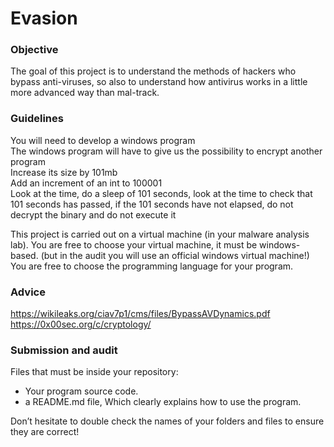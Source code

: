 # Evasion

### Objective  

The goal of this project is to understand the methods of hackers who bypass anti-viruses, so also to understand how antivirus works in a little more advanced way than mal-track.

### Guidelines

You will need to develop a windows program  
The windows program will have to give us the possibility to encrypt another program  
Increase its size by 101mb  
Add an increment of an int to 100001  
Look at the time, do a sleep of 101 seconds, look at the time to check that 101 seconds has passed, if the 101 seconds have not elapsed, do not decrypt the binary and do not execute it  

This project is carried out on a virtual machine (in your malware analysis lab).
You are free to choose your virtual machine, it must be windows-based. (but in the audit you will use an official windows virtual machine!)
You are free to choose the programming language for your program.

### Advice
https://wikileaks.org/ciav7p1/cms/files/BypassAVDynamics.pdf   
https://0x00sec.org/c/cryptology/

### Submission and audit
Files that must be inside your  repository:
- Your program source code.
- a README.md file, Which clearly explains how to use the program.

Don’t hesitate to double check the names of your folders and files to ensure they are correct!